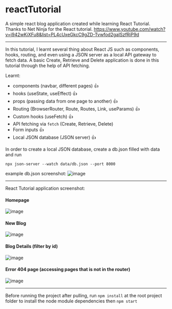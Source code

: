 # reactTutorial
A simple react blog application created while learning React Tutorial. Thanks to Net Ninja for the React tutorial.
https://www.youtube.com/watch?v=j942wKiXFu8&list=PL4cUxeGkcC9gZD-Tvwfod2gaISzfRiP9d

---
In this tutorial, I learnt several thing about React JS such as components, hooks, routing, and even using a JSON server as a local API gateway to fetch data. A basic Create, Retrieve and Delete application is done in this tutorial through the help of API fetching.

Learnt:
- components (navbar, different pages) 👍
- hooks (useState, useEffect) 👍
- props (passing data from one page to another) 👍
- Routing (BrowserRouter, Route, Routes, Link, useParams) 👍
- Custom hooks (useFetch) 👍
- API fetching via ```fetch``` (Create, Retrieve, Delete)
- Form inputs 👍
- Local JSON database (JSON server) 👍

In order to create a local JSON database, create a db.json filled with data and run
```
npx json-server --watch data/db.json --port 8000
```
example db.json screenshot:
![image](https://github.com/Siongyu/reactTutorial/assets/21031725/3d1a594f-8563-4dc0-9c4b-41c534eb6583)

---
React Tutorial application screenshot:
#### Homepage
![image](https://github.com/Siongyu/reactTutorial/assets/21031725/cef61904-6f10-421a-93ce-193797d68e04)

#### New Blog
![image](https://github.com/Siongyu/reactTutorial/assets/21031725/73d4cd28-42c7-4ba7-a243-6e9b39305569)

#### Blog Details (filter by id)
![image](https://github.com/Siongyu/reactTutorial/assets/21031725/96002faa-4ccf-41ca-bd85-5ee30a37f8e6)

#### Error 404 page (accessing pages that is not in the router)
![image](https://github.com/Siongyu/reactTutorial/assets/21031725/b916decf-a13c-4d74-b06e-ab94e2af035c)

---
Before running the project after pulling, 
run ```npm install``` at the root project folder to install the node module dependencies then ```npm start```
